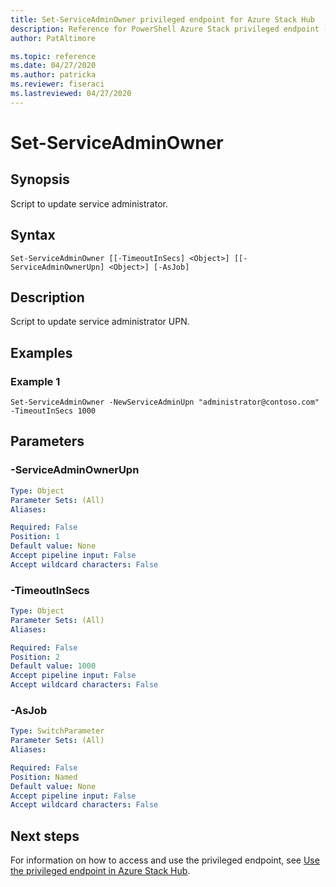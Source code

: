 ```yaml
---
title: Set-ServiceAdminOwner privileged endpoint for Azure Stack Hub
description: Reference for PowerShell Azure Stack privileged endpoint - Set-ServiceAdminOwner
author: PatAltimore

ms.topic: reference
ms.date: 04/27/2020
ms.author: patricka
ms.reviewer: fiseraci
ms.lastreviewed: 04/27/2020
---
```


# Set-ServiceAdminOwner

## Synopsis
Script to update service administrator.

## Syntax

```
Set-ServiceAdminOwner [[-TimeoutInSecs] <Object>] [[-ServiceAdminOwnerUpn] <Object>] [-AsJob]
```

## Description
Script to update service administrator UPN.

## Examples

### Example 1
```
Set-ServiceAdminOwner -NewServiceAdminUpn "administrator@contoso.com" -TimeoutInSecs 1000
```

## Parameters

### -ServiceAdminOwnerUpn
 

```yaml
Type: Object
Parameter Sets: (All)
Aliases:

Required: False
Position: 1
Default value: None
Accept pipeline input: False
Accept wildcard characters: False
```

### -TimeoutInSecs
 

```yaml
Type: Object
Parameter Sets: (All)
Aliases:

Required: False
Position: 2
Default value: 1000
Accept pipeline input: False
Accept wildcard characters: False
```

### -AsJob


```yaml
Type: SwitchParameter
Parameter Sets: (All)
Aliases:

Required: False
Position: Named
Default value: None
Accept pipeline input: False
Accept wildcard characters: False
```

## Next steps

For information on how to access and use the privileged endpoint, see [Use the privileged endpoint in Azure Stack Hub](../../operator/azure-stack-privileged-endpoint.md).
